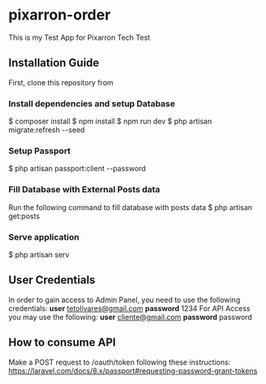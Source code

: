 # pixarron-order
This is my Test App for Pixarron Tech Test
## Installation Guide
First, clone this repository from
### Install dependencies and setup Database
$ composer install
$ npm install
$ npm run dev
$ php artisan migrate:refresh --seed
### Setup Passport
$ php artisan passport:client --password
### Fill Database with External Posts data
Run the following command to fill database with posts data
$ php artisan get:posts
### Serve application
$ php artisan serv
## User Credentials
In order to gain access to Admin Panel, you need to use the following credentials:
**user** tetolivares@gmail.com
**password** 1234
For API Access you may use the following:
**user** cliente@gmail.com
**password** password
## How to consume API
Make a POST request to /oauth/token following these instructions:
https://laravel.com/docs/8.x/passport#requesting-password-grant-tokens